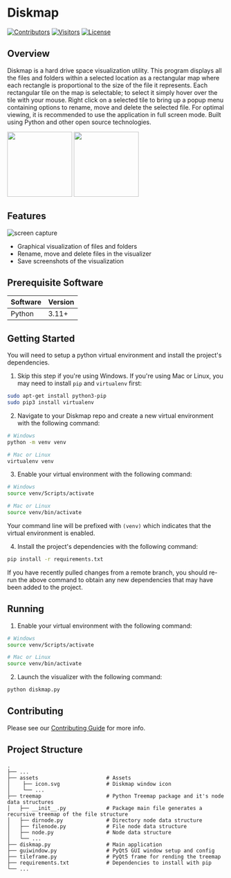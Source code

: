 # Diskmap

[![Contributors](https://img.shields.io/github/contributors/salindersidhu/Diskmap?style=for-the-badge)](https://github.com/salindersidhu/Diskmap/graphs/contributors) [![Visitors](https://api.visitorbadge.io/api/visitors?path=https%3A%2F%2Fgithub.com%2Fsalindersidhu%2FDiskmap&countColor=%23263759)](https://visitorbadge.io/status?path=https%3A%2F%2Fgithub.com%2Fsalindersidhu%2FDiskmap) [![License](https://img.shields.io/badge/license-MIT-brightgreen.svg?style=for-the-badge)](/LICENSE.md)

## Overview

Diskmap is a hard drive space visualization utility. This program displays all the files and folders within a selected location as a rectangular map where each rectangle is proportional to the size of the file it represents. Each rectangular tile on the map is selectable; to select it simply hover over the tile with your mouse. Right click on a selected tile to bring up a popup menu containing options to rename, move and delete the selected file. For optimal viewing, it is recommended to use the application in full screen mode. Built using Python and other open source technologies.

<p float="left">
    <img src="https://upload.wikimedia.org/wikipedia/commons/c/c3/Python-logo-notext.svg" height="150" width="150">
    <img src="https://pic4.zhimg.com/v2-f7c3d79d423db49691daaf3b78e3fb07_ipico.jpg" height="150" width="150">
</p>

## Features

<p align="left">
	<img src="https://user-images.githubusercontent.com/12175684/72670077-382ee180-3a07-11ea-9301-c2988f09ab13.gif" alt="screen capture"/>
</p>

- Graphical visualization of files and folders
- Rename, move and delete files in the visualizer
- Save screenshots of the visualization

## Prerequisite Software

| Software       | Version   |
| :------------- | :-------- |
| Python         | 3.11+     |

## Getting Started

You will need to setup a python virtual environment and install the project's dependencies.

1. Skip this step if you're using Windows. If you're using Mac or Linux, you may need to install `pip` and `virtualenv` first:

```bash
sudo apt-get install python3-pip
sudo pip3 install virtualenv
```

2. Navigate to your Diskmap repo and create a new virtual environment with the following command:

```bash
# Windows
python -m venv venv

# Mac or Linux
virtualenv venv
```

3. Enable your virtual environment with the following command:

```bash
# Windows
source venv/Scripts/activate

# Mac or Linux
source venv/bin/activate
```

Your command line will be prefixed with `(venv)` which indicates that the virtual environment is enabled.

4. Install the project's dependencies with the following command:

```bash
pip install -r requirements.txt
```

If you have recently pulled changes from a remote branch, you should re-run the above command to obtain any new dependencies that may have been added to the project.

## Running

1. Enable your virtual environment with the following command:

```bash
# Windows
source venv/Scripts/activate

# Mac or Linux
source venv/bin/activate
```

2. Launch the visualizer with the following command:

```bash
python diskmap.py
```

## Contributing

Please see our [Contributing Guide](/CONTRIBUTING.md) for more info.

## Project Structure

    .
    ├── ...
    ├── assets                      # Assets
    │    ├── icon.svg               # Diskmap window icon
    │    └── ...
    ├── treemap                     # Python Treemap package and it's node data structures
    │   ├── __init__.py             # Package main file generates a recursive treemap of the file structure
    │   ├── dirnode.py              # Directory node data structure
    │   ├── filenode.py             # File node data structure
    │   ├── node.py                 # Node data structure
    │   └── ...
    ├── diskmap.py                  # Main application
    ├── guiwindow.py                # PyQt5 GUI window setup and config
    ├── tileframe.py                # PyQt5 frame for rending the treemap
    ├── requirements.txt            # Dependencies to install with pip
    └── ...
